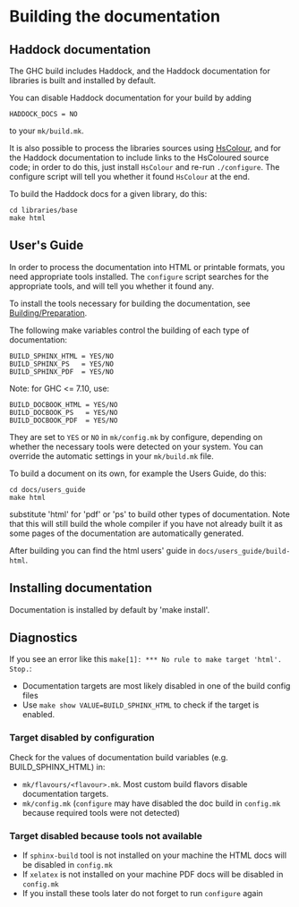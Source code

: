 # Building the documentation


## Haddock documentation



The GHC build includes Haddock, and the Haddock documentation for libraries is built and installed by default.



You can disable Haddock documentation for your build by adding


```wiki
HADDOCK_DOCS = NO
```


to your `mk/build.mk`.



It is also possible to process the libraries sources using [
HsColour](http://hackage.haskell.org/cgi-bin/hackage-scripts/package/hscolour), and for the Haddock documentation to include links to the HsColoured source code; in order to do this, just install `HsColour` and re-run `./configure`.  The configure script will tell you whether it found `HsColour` at the end.



To build the Haddock docs for a given library, do this:


```wiki
cd libraries/base
make html
```

## User's Guide



In order to process the documentation into HTML or printable formats, you need appropriate tools installed.  The `configure` script searches for the appropriate tools, and will tell you whether it found any.



To install the tools necessary for building the documentation, see [Building/Preparation](building/preparation).



The following make variables control the building of each type of documentation:


```wiki
BUILD_SPHINX_HTML = YES/NO
BUILD_SPHINX_PS   = YES/NO
BUILD_SPHINX_PDF  = YES/NO
```


Note: for GHC \<= 7.10, use:


```wiki
BUILD_DOCBOOK_HTML = YES/NO
BUILD_DOCBOOK_PS   = YES/NO
BUILD_DOCBOOK_PDF  = YES/NO
```


They are set to `YES` or `NO` in `mk/config.mk` by configure, depending on whether the necessary tools were detected on your system.  You can override the automatic settings in your `mk/build.mk` file.



To build a document on its own, for example the Users Guide, do this:


```wiki
cd docs/users_guide
make html
```


substitute 'html' for 'pdf' or 'ps' to build other types of documentation. Note that this will still build the whole compiler if you have not already built it as some pages
of the documentation are automatically generated. 



After building you can find the html users' guide in `docs/users_guide/build-html`.


## Installing documentation



Documentation is installed by default by 'make install'.


## Diagnostics



If you see an error like this `make[1]: *** No rule to make target 'html'.  Stop.`:


- Documentation targets are most likely disabled in one of the build config files
- Use `make show VALUE=BUILD_SPHINX_HTML` to check if the target is enabled.

### Target disabled by configuration



Check for the values of documentation build variables (e.g. BUILD\_SPHINX\_HTML) in:


- `mk/flavours/<flavour>.mk`. Most custom build flavors disable documentation targets.
- `mk/config.mk` (`configure` may have disabled the doc build in `config.mk` because required tools were not detected)

### Target disabled because tools not available


- If `sphinx-build` tool is not installed on your machine the HTML docs will be disabled in `config.mk`
- If `xelatex` is not installed on your machine PDF docs will be disabled in `config.mk`
- If you install these tools later do not forget to run `configure` again
